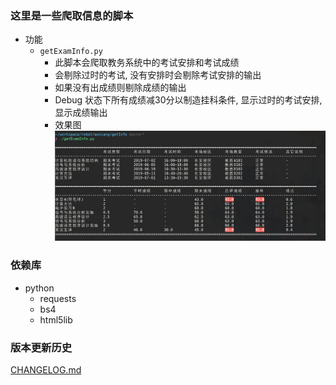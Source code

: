 ### 这里是一些爬取信息的脚本

- 功能
  - `getExamInfo.py`
    - 此脚本会爬取教务系统中的考试安排和考试成绩
    - 会剔除过时的考试, 没有安排时会剔除考试安排的输出
    - 如果没有出成绩则剔除成绩的输出
    - Debug 状态下所有成绩减30分以制造挂科条件, 显示过时的考试安排, 显示成绩输出
    - 效果图
      ![](material/screenshot.jpg)


### 依赖库
- python
  - requests
  - bs4
  - html5lib

### 版本更新历史
[CHANGELOG.md](CHANGELOG.md)
